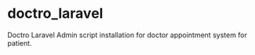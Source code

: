 # doctro_laravel
Doctro Laravel Admin script installation for doctor appointment system for patient.
